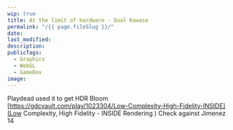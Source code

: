 ```yaml
---
wip: true
title: At the limit of hardware - Dual Kawase
permalink: "/{{ page.fileSlug }}/"
date:
last_modified:
description:
publicTags:
  - Graphics
  - WebGL
  - GameDev
image:
---
```


Playdead used it to get HDR Bloom
[https://gdcvault.com/play/1023304/Low-Complexity-High-Fidelity-INSIDE](Low Complexity, High Fidelity - INSIDE Rendering )
Check against Jimenez 14